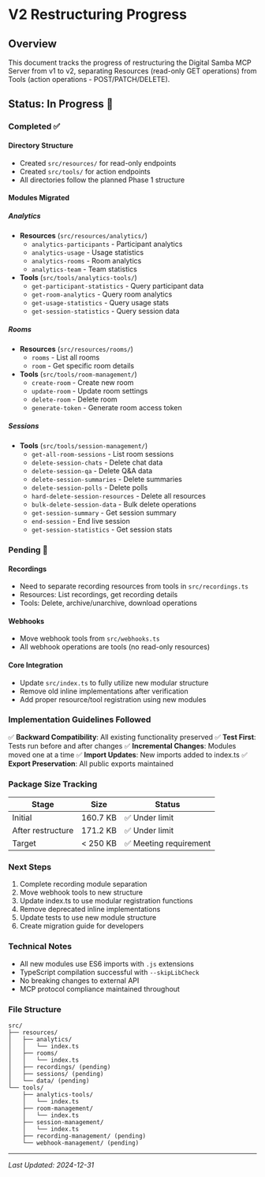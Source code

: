 # V2 Restructuring Progress

## Overview
This document tracks the progress of restructuring the Digital Samba MCP Server from v1 to v2, separating Resources (read-only GET operations) from Tools (action operations - POST/PATCH/DELETE).

## Status: In Progress 🚧

### Completed ✅

#### Directory Structure
- Created `src/resources/` for read-only endpoints
- Created `src/tools/` for action endpoints
- All directories follow the planned Phase 1 structure

#### Modules Migrated

##### Analytics
- **Resources** (`src/resources/analytics/`)
  - `analytics-participants` - Participant analytics
  - `analytics-usage` - Usage statistics
  - `analytics-rooms` - Room analytics  
  - `analytics-team` - Team statistics
- **Tools** (`src/tools/analytics-tools/`)
  - `get-participant-statistics` - Query participant data
  - `get-room-analytics` - Query room analytics
  - `get-usage-statistics` - Query usage stats
  - `get-session-statistics` - Query session data

##### Rooms
- **Resources** (`src/resources/rooms/`)
  - `rooms` - List all rooms
  - `room` - Get specific room details
- **Tools** (`src/tools/room-management/`)
  - `create-room` - Create new room
  - `update-room` - Update room settings
  - `delete-room` - Delete room
  - `generate-token` - Generate room access token

##### Sessions
- **Tools** (`src/tools/session-management/`)
  - `get-all-room-sessions` - List room sessions
  - `delete-session-chats` - Delete chat data
  - `delete-session-qa` - Delete Q&A data
  - `delete-session-summaries` - Delete summaries
  - `delete-session-polls` - Delete polls
  - `hard-delete-session-resources` - Delete all resources
  - `bulk-delete-session-data` - Bulk delete operations
  - `get-session-summary` - Get session summary
  - `end-session` - End live session
  - `get-session-statistics` - Get session stats

### Pending 🔄

#### Recordings
- Need to separate recording resources from tools in `src/recordings.ts`
- Resources: List recordings, get recording details
- Tools: Delete, archive/unarchive, download operations

#### Webhooks
- Move webhook tools from `src/webhooks.ts`
- All webhook operations are tools (no read-only resources)

#### Core Integration
- Update `src/index.ts` to fully utilize new modular structure
- Remove old inline implementations after verification
- Add proper resource/tool registration using new modules

### Implementation Guidelines Followed

✅ **Backward Compatibility**: All existing functionality preserved
✅ **Test First**: Tests run before and after changes
✅ **Incremental Changes**: Modules moved one at a time
✅ **Import Updates**: New imports added to index.ts
✅ **Export Preservation**: All public exports maintained

### Package Size Tracking

| Stage | Size | Status |
|-------|------|--------|
| Initial | 160.7 KB | ✅ Under limit |
| After restructure | 171.2 KB | ✅ Under limit |
| Target | < 250 KB | ✅ Meeting requirement |

### Next Steps

1. Complete recording module separation
2. Move webhook tools to new structure
3. Update index.ts to use modular registration functions
4. Remove deprecated inline implementations
5. Update tests to use new module structure
6. Create migration guide for developers

### Technical Notes

- All new modules use ES6 imports with `.js` extensions
- TypeScript compilation successful with `--skipLibCheck`
- No breaking changes to external API
- MCP protocol compliance maintained throughout

### File Structure

```
src/
├── resources/
│   ├── analytics/
│   │   └── index.ts
│   ├── rooms/
│   │   └── index.ts
│   ├── recordings/ (pending)
│   ├── sessions/ (pending)
│   └── data/ (pending)
└── tools/
    ├── analytics-tools/
    │   └── index.ts
    ├── room-management/
    │   └── index.ts
    ├── session-management/
    │   └── index.ts
    ├── recording-management/ (pending)
    └── webhook-management/ (pending)
```

---
*Last Updated: 2024-12-31*